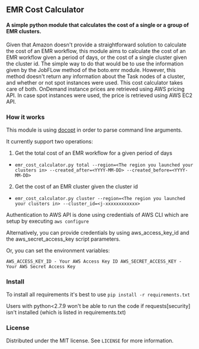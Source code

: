 ## EMR Cost Calculator

#### A simple python module that calculates the cost of a single or a group of EMR clusters.

Given that Amazon doesn't provide a straightforward solution to calculate the cost of an EMR workflow, this module aims to calculate the cost of an EMR workflow given a period of days,
or the cost of a single cluster given the cluster id. The simple way to do that would be to use the information given by the JobFLow method of the boto.emr module. However, this method
doesn't return any information about the Task nodes of a cluster, and whether or not spot instances were used. This cost calculator takes care of both. OnDemand instance prices are
retrieved using AWS pricing API. In case spot instances were used, the price is retrieved using AWS EC2 API.

### How it works

This module is using [docopt](http://docopt.org/) in order to parse command line arguments.

It currently support two operations:

1. Get the total cost of an EMR workflow for a given period of days
  * `emr_cost_calculator.py total --region=<The region you launched your clusters in> --created_after=<YYYY-MM-DD> --created_before=<YYYY-MM-DD>`

2. Get the cost of an EMR cluster given the cluster id
  * `emr_cost_calculator.py cluster --region=<The region you launched your clusters in> --cluster_id=<j-xxxxxxxxxxxx>`

Authentication to AWS API is done using credentials of AWS CLI which are setup by executing
`aws configure`

Alternatively, you can provide credentials by using aws_access_key_id and the aws_secret_access_key script parameters.

Or, you can set the environment variables:

`AWS_ACCESS_KEY_ID - Your AWS Access Key ID
AWS_SECRET_ACCESS_KEY - Your AWS Secret Access Key`

### Install

To install all requirements it's best to use
`pip install -r requirements.txt`

Users with python<2.7.9 won't be able to run the code if requests[security] isn't installed (which is listed in requirements.txt)

### License

Distributed under the MIT license. See `LICENSE` for more information.
